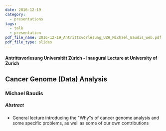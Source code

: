 ```yaml
---
date: 2016-12-19
category:
  - presentations
tags:
  - talk
  - presentation
pdf_file_name: 2016-12-19_Antrittsvorlesung_UZH_Michael_Baudis_web.pdf
pdf_file_type: slides
---
```


#### Antrittsvorlesung Universität Zürich - Inaugural Lecture at University of Zurich
## Cancer Genome (Data) Analysis
### Michael Baudis

##### Abstract

* General lecture introducing the "Why"s of cancer genome analysis and some specific problems, as well as some of our own contributions